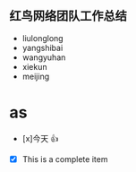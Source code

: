 ## 红鸟网络团队工作总结

- liulonglong
- yangshibai
- wangyuhan
- xiekun
- meijing

# as
- [x]今天  :+1:
- [x] This is a complete item
